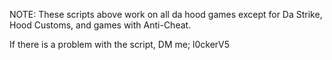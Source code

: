 NOTE:
These scripts above work on all
da hood games except for Da Strike,
Hood Customs, and games with Anti-Cheat.

If there is a problem with the script,
DM me; l0ckerV5
